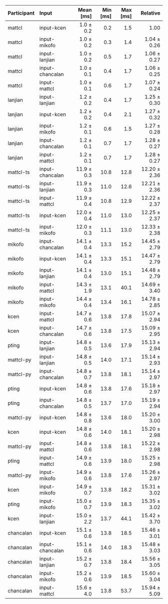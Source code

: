 | Participant | Input | Mean [ms] | Min [ms] | Max [ms] | Relative |
|:---|:---|---:|---:|---:|---:|
| mattcl | input-kcen | 1.0 ± 0.2 | 0.2 | 1.5 | 1.00 |
| mattcl | input-mikofo | 1.0 ± 0.2 | 0.3 | 1.4 | 1.04 ± 0.26 |
| mattcl | input-lanjian | 1.0 ± 0.2 | 0.5 | 1.7 | 1.06 ± 0.27 |
| mattcl | input-chancalan | 1.0 ± 0.1 | 0.4 | 1.7 | 1.06 ± 0.25 |
| mattcl | input-mattcl | 1.0 ± 0.1 | 0.6 | 1.7 | 1.07 ± 0.24 |
| lanjian | input-lanjian | 1.2 ± 0.2 | 0.4 | 1.7 | 1.25 ± 0.30 |
| lanjian | input-kcen | 1.2 ± 0.2 | 0.4 | 2.1 | 1.27 ± 0.32 |
| lanjian | input-mikofo | 1.2 ± 0.1 | 0.6 | 1.5 | 1.27 ± 0.28 |
| lanjian | input-chancalan | 1.2 ± 0.1 | 0.7 | 1.7 | 1.28 ± 0.27 |
| lanjian | input-mattcl | 1.2 ± 0.1 | 0.7 | 1.7 | 1.28 ± 0.27 |
| mattcl-ts | input-chancalan | 11.9 ± 0.3 | 10.8 | 12.8 | 12.20 ± 2.36 |
| mattcl-ts | input-lanjian | 11.9 ± 0.3 | 11.0 | 12.6 | 12.21 ± 2.36 |
| mattcl-ts | input-mattcl | 11.9 ± 0.4 | 10.8 | 12.9 | 12.22 ± 2.37 |
| mattcl-ts | input-kcen | 12.0 ± 0.4 | 11.0 | 13.0 | 12.25 ± 2.37 |
| mattcl-ts | input-mikofo | 12.0 ± 0.3 | 11.1 | 13.0 | 12.33 ± 2.38 |
| mikofo | input-chancalan | 14.1 ± 0.4 | 13.3 | 15.2 | 14.45 ± 2.79 |
| mikofo | input-kcen | 14.1 ± 0.4 | 13.3 | 15.1 | 14.47 ± 2.79 |
| mikofo | input-lanjian | 14.1 ± 0.4 | 13.0 | 15.1 | 14.48 ± 2.79 |
| mikofo | input-mattcl | 14.3 ± 1.9 | 13.1 | 40.1 | 14.69 ± 3.40 |
| mikofo | input-mikofo | 14.4 ± 0.4 | 13.4 | 16.1 | 14.78 ± 2.85 |
| kcen | input-mattcl | 14.7 ± 0.6 | 13.8 | 17.8 | 15.07 ± 2.94 |
| kcen | input-chancalan | 14.7 ± 0.6 | 13.8 | 17.5 | 15.09 ± 2.95 |
| pting | input-lanjian | 14.8 ± 0.5 | 13.6 | 17.9 | 15.13 ± 2.94 |
| mattcl-py | input-lanjian | 14.8 ± 0.5 | 14.0 | 17.1 | 15.14 ± 2.93 |
| mattcl-py | input-chancalan | 14.8 ± 0.7 | 13.8 | 18.1 | 15.14 ± 2.97 |
| pting | input-kcen | 14.8 ± 0.6 | 13.8 | 17.6 | 15.18 ± 2.97 |
| pting | input-chancalan | 14.8 ± 0.5 | 13.7 | 17.0 | 15.19 ± 2.94 |
| mattcl-py | input-kcen | 14.8 ± 0.8 | 13.6 | 18.0 | 15.20 ± 3.00 |
| kcen | input-kcen | 14.8 ± 0.6 | 14.0 | 18.1 | 15.20 ± 2.98 |
| mattcl-py | input-mattcl | 14.8 ± 0.6 | 13.8 | 18.1 | 15.22 ± 2.98 |
| pting | input-mattcl | 14.9 ± 0.6 | 13.9 | 18.0 | 15.25 ± 2.98 |
| mattcl-py | input-mikofo | 14.9 ± 0.6 | 13.8 | 17.6 | 15.26 ± 2.97 |
| kcen | input-mikofo | 14.9 ± 0.7 | 13.8 | 18.2 | 15.31 ± 3.02 |
| pting | input-mikofo | 15.0 ± 0.7 | 13.9 | 18.3 | 15.35 ± 3.02 |
| kcen | input-lanjian | 15.0 ± 2.2 | 13.7 | 44.1 | 15.42 ± 3.70 |
| chancalan | input-kcen | 15.1 ± 0.6 | 13.8 | 18.5 | 15.46 ± 3.01 |
| chancalan | input-chancalan | 15.1 ± 0.6 | 14.0 | 18.3 | 15.48 ± 3.03 |
| chancalan | input-lanjian | 15.2 ± 0.7 | 13.8 | 18.4 | 15.56 ± 3.05 |
| chancalan | input-mikofo | 15.2 ± 0.6 | 13.9 | 18.5 | 15.60 ± 3.04 |
| chancalan | input-mattcl | 15.6 ± 4.0 | 13.8 | 53.7 | 15.94 ± 5.09 |
